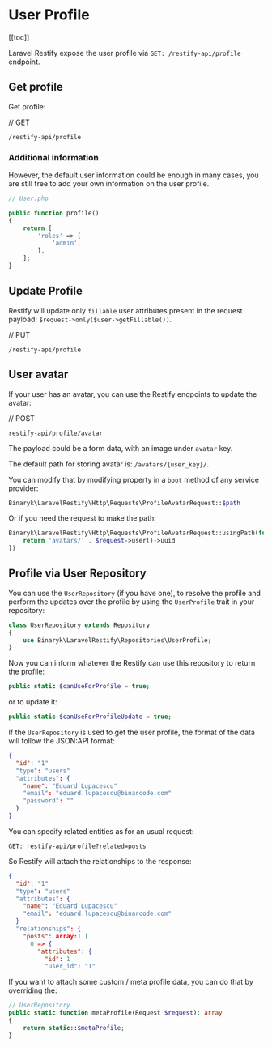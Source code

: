 # User Profile

[[toc]]

Laravel Restify expose the user profile via `GET: /restify-api/profile` endpoint.

## Get profile

Get profile:

// GET

```http request
/restify-api/profile
```

### Additional information

However, the default user information could be enough in many cases, you are still free to add your own information on the user profile. 

```php
// User.php

public function profile()
{
    return [
        'roles' => [
            'admin',
        ],
    ];
}
```

## Update Profile

Restify will update only `fillable` user attributes present in the request payload: `$request->only($user->getFillable())`.

// PUT

```http request
/restify-api/profile
```


## User avatar

If your user has an avatar, you can use the Restify endpoints to update the avatar: 

// POST

```http request
restify-api/profile/avatar
```

The payload could be a form data, with an image under `avatar` key.

The default path for storing avatar is: `/avatars/{user_key}/`.

You can modify that by modifying property in a `boot` method of any service provider:

```php
Binaryk\LaravelRestify\Http\Requests\ProfileAvatarRequest::$path
```

Or if you need the request to make the path: 

```php
Binaryk\LaravelRestify\Http\Requests\ProfileAvatarRequest::usingPath(function(Illuminate\Http\Request $request) {
    return 'avatars/' . $request->user()->uuid
})
```


## Profile via User Repository

You can use the `UserRepository` (if you have one), to resolve the profile and perform the updates over the profile by using the `UserProfile` trait in your repository: 

```php
class UserRepository extends Repository
{
    use Binaryk\LaravelRestify\Repositories\UserProfile;
}
```

Now you can inform whatever the Restify can use this repository to return the profile: 

```php
public static $canUseForProfile = true;
```

or to update it:

```php
public static $canUseForProfileUpdate = true;
```

If the `UserRepository` is used to get the user profile, the format of the data will follow the JSON:API format: 

```json
{
  "id": "1"
  "type": "users"
  "attributes": {
    "name": "Eduard Lupacescu"
    "email": "eduard.lupacescu@binarcode.com"
    "password": "" 
  }
}
```

You can specify related entities as for an usual request: 

```http request
GET: restify-api/profile?related=posts
```

So Restify will attach the relationships to the response: 

```json
{
  "id": "1"
  "type": "users"
  "attributes": {
    "name": "Eduard Lupacescu"
    "email": "eduard.lupacescu@binarcode.com"
  }
  "relationships": {
    "posts": array:1 [
      0 => {
        "attributes": {
          "id": 1
          "user_id": "1"

```

If you want to attach some custom / meta profile data, you can do that by overriding the: 


```php
// UserRepository
public static function metaProfile(Request $request): array
{
    return static::$metaProfile;
}
```
